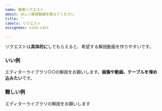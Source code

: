 ```yaml
---
name: 動画リクエスト
about: ほしい解説動画を教えてください
title: ''
labels: リクエスト
assignees: nino-cast

---
```


リクエストは**具体的に**してもらえると、希望する解説動画を作りやすいです。

### いい例

エディターライブラリ○○の解説をお願いします。**画像や動画、テーブルを埋め込みたい**です。

### 難しい例

エディターライブラリの解説をお願いします
